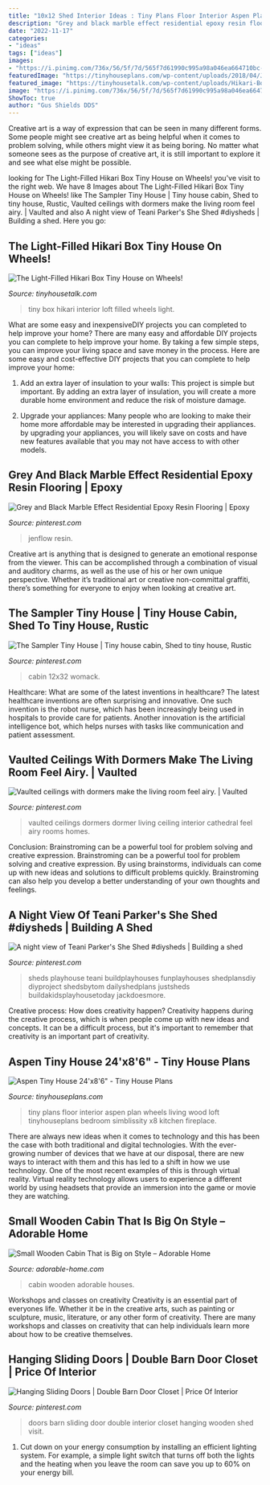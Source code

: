 ```yaml
---
title: "10x12 Shed Interior Ideas : Tiny Plans Floor Interior Aspen Plan Wheels Living Wood Loft Tinyhouseplans Bedroom Simblissity X8 Kitchen Fireplace"
description: "Grey and black marble effect residential epoxy resin flooring"
date: "2022-11-17"
categories:
- "ideas"
tags: ["ideas"]
images:
- "https://i.pinimg.com/736x/56/5f/7d/565f7d61990c995a98a046ea664710bc--dormer-ideas-vaulted-ceilings.jpg"
featuredImage: "https://tinyhouseplans.com/wp-content/uploads/2018/04/JymDwaynePhotography.com-1.png"
featured_image: "https://tinyhousetalk.com/wp-content/uploads/Hikari-Box-Tiny-House-Interior-From-Guest-Loft-600x900.jpg"
image: "https://i.pinimg.com/736x/56/5f/7d/565f7d61990c995a98a046ea664710bc--dormer-ideas-vaulted-ceilings.jpg"
ShowToc: true
author: "Gus Shields DDS"
---
```



Creative art is a way of expression that can be seen in many different forms. Some people might see creative art as being helpful when it comes to problem solving, while others might view it as being boring. No matter what someone sees as the purpose of creative art, it is still important to explore it and see what else might be possible.

	

		
looking for The Light-Filled Hikari Box Tiny House on Wheels! you've visit to the right web. We have 8 Images about The Light-Filled Hikari Box Tiny House on Wheels! like The Sampler Tiny House | Tiny house cabin, Shed to tiny house, Rustic, Vaulted ceilings with dormers make the living room feel airy. | Vaulted and also A night view of Teani Parker&#039;s She Shed #diysheds | Building a shed. Here you go:
		
    
## The Light-Filled Hikari Box Tiny House On Wheels!

<img loading=lazy src="https://tinyhousetalk.com/wp-content/uploads/Hikari-Box-Tiny-House-Interior-From-Guest-Loft-600x900.jpg" onerror="this.onerror=null;this.src='https://tse1.mm.bing.net/th?id=OIP.33HSZiE1Dy-eqhYV_7SsaQHaLH&amp;pid=15.1';" alt="The Light-Filled Hikari Box Tiny House on Wheels!">

_Source: tinyhousetalk.com_

>tiny box hikari interior loft filled wheels light. 

	

What are some easy and inexpensiveDIY projects you can completed to help improve your home?
There are many easy and affordable DIY projects you can complete to help improve your home. By taking a few simple steps, you can improve your living space and save money in the process. Here are some easy and cost-effective DIY projects that you can complete to help improve your home: 
1. Add an extra layer of insulation to your walls: This project is simple but important. By adding an extra layer of insulation, you will create a more durable home environment and reduce the risk of moisture damage. 

2. Upgrade your appliances: Many people who are looking to make their home more affordable may be interested in upgrading their appliances. by upgrading your appliances, you will likely save on costs and have new features available that you may not have access to with other models. 


    
## Grey And Black Marble Effect Residential Epoxy Resin Flooring | Epoxy

<img loading=lazy src="https://i.pinimg.com/736x/03/92/f3/0392f3dce416434c0d35e948200cdf3e.jpg" onerror="this.onerror=null;this.src='https://tse3.mm.bing.net/th?id=OIP.8QQkmOCj_9lLld68HP9bjgHaJ4&amp;pid=15.1';" alt="Grey and Black Marble Effect Residential Epoxy Resin Flooring | Epoxy">

_Source: pinterest.com_

>jenflow resin. 

	

Creative art is anything that is designed to generate an emotional response from the viewer. This can be accomplished through a combination of visual and auditory charms, as well as the use of his or her own unique perspective. Whether it’s traditional art or creative non-committal graffiti, there’s something for everyone to enjoy when looking at creative art.

    
## The Sampler Tiny House | Tiny House Cabin, Shed To Tiny House, Rustic

<img loading=lazy src="https://i.pinimg.com/736x/42/76/7f/42767ffc622680af62d9bc260ffb3456.jpg" onerror="this.onerror=null;this.src='https://tse1.mm.bing.net/th?id=OIP.-aBp5gS2_BCcyIdEHWACuQHaEK&amp;pid=15.1';" alt="The Sampler Tiny House | Tiny house cabin, Shed to tiny house, Rustic">

_Source: pinterest.com_

>cabin 12x32 womack. 

	

Healthcare: What are some of the latest inventions in healthcare?
The latest healthcare inventions are often surprising and innovative. One such invention is the robot nurse, which has been increasingly being used in hospitals to provide care for patients. Another innovation is the artificial intelligence bot, which helps nurses with tasks like communication and patient assessment.

    
## Vaulted Ceilings With Dormers Make The Living Room Feel Airy. | Vaulted

<img loading=lazy src="https://i.pinimg.com/736x/56/5f/7d/565f7d61990c995a98a046ea664710bc--dormer-ideas-vaulted-ceilings.jpg" onerror="this.onerror=null;this.src='https://tse1.mm.bing.net/th?id=OIP.3YtsV1HIyHgP5VPhEhAHnAHaLD&amp;pid=15.1';" alt="Vaulted ceilings with dormers make the living room feel airy. | Vaulted">

_Source: pinterest.com_

>vaulted ceilings dormers dormer living ceiling interior cathedral feel airy rooms homes. 

	

Conclusion: Brainstroming can be a powerful tool for problem solving and creative expression.
Brainstroming can be a powerful tool for problem solving and creative expression. By using brainstorms, individuals can come up with new ideas and solutions to difficult problems quickly. Brainstroming can also help you develop a better understanding of your own thoughts and feelings.

    
## A Night View Of Teani Parker&#039;s She Shed #diysheds | Building A Shed

<img loading=lazy src="https://i.pinimg.com/736x/7e/4d/f4/7e4df43bd9d6eadda666b26c4665f26d.jpg" onerror="this.onerror=null;this.src='https://tse4.mm.bing.net/th?id=OIP.FAP7b2fjPBua_075YnfI-QHaJ4&amp;pid=15.1';" alt="A night view of Teani Parker&#039;s She Shed #diysheds | Building a shed">

_Source: pinterest.com_

>sheds playhouse teani buildplayhouses funplayhouses shedplansdiy diyproject shedsbytom dailyshedplans justsheds buildakidsplayhousetoday jackdoesmore. 

	

Creative process: How does creativity happen?
Creativity happens during the creative process, which is when people come up with new ideas and concepts. It can be a difficult process, but it's important to remember that creativity is an important part of creativity.

    
## Aspen Tiny House 24&#039;x8&#039;6&quot; - Tiny House Plans

<img loading=lazy src="https://tinyhouseplans.com/wp-content/uploads/2018/04/JymDwaynePhotography.com-1.png" onerror="this.onerror=null;this.src='https://tse1.mm.bing.net/th?id=OIP.4K56hDWYa5VwPZhaxTOjwgHaE8&amp;pid=15.1';" alt="Aspen Tiny House 24&#039;x8&#039;6&quot; - Tiny House Plans">

_Source: tinyhouseplans.com_

>tiny plans floor interior aspen plan wheels living wood loft tinyhouseplans bedroom simblissity x8 kitchen fireplace. 

	

There are always new ideas when it comes to technology and this has been the case with both traditional and digital technologies. With the ever-growing number of devices that we have at our disposal, there are new ways to interact with them and this has led to a shift in how we use technology. One of the most recent examples of this is through virtual reality. Virtual reality technology allows users to experience a different world by using headsets that provide an immersion into the game or movie they are watching.

    
## Small Wooden Cabin That Is Big On Style – Adorable Home

<img loading=lazy src="https://adorable-home.com/wp-content/gallery/small-wooden-cabin-that-is-big-on-style/Small-wooden-cabin-that-is-big-on-style-4.jpg" onerror="this.onerror=null;this.src='https://tse3.mm.bing.net/th?id=OIP.hR6_nh6lx3nIeyUU7DCyFgHaE8&amp;pid=15.1';" alt="Small Wooden Cabin That is Big on Style – Adorable Home">

_Source: adorable-home.com_

>cabin wooden adorable houses. 

	

Workshops and classes on creativity
Creativity is an essential part of everyones life. Whether it be in the creative arts, such as painting or sculpture, music, literature, or any other form of creativity. There are many workshops and classes on creativity that can help individuals learn more about how to be creative themselves.

    
## Hanging Sliding Doors | Double Barn Door Closet | Price Of Interior

<img loading=lazy src="https://i.pinimg.com/736x/6e/be/af/6ebeaf66be5ead516b56179586e592b6.jpg" onerror="this.onerror=null;this.src='https://tse4.mm.bing.net/th?id=OIP.4sDnFmTRkN4E4oWBx6m7YwHaLC&amp;pid=15.1';" alt="Hanging Sliding Doors | Double Barn Door Closet | Price Of Interior">

_Source: pinterest.com_

>doors barn sliding door double interior closet hanging wooden shed visit. 

	

1. Cut down on your energy consumption by installing an efficient lighting system. For example, a simple light switch that turns off both the lights and the heating when you leave the room can save you up to 60% on your energy bill.

